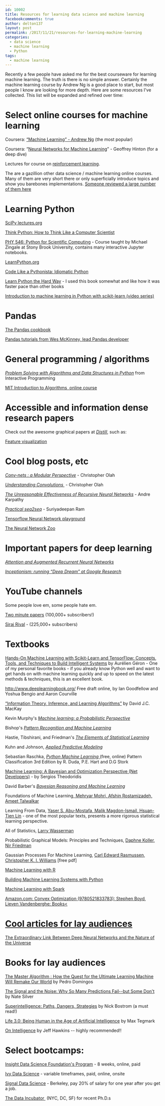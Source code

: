 ```yaml
---
id: 10002
title: Resources for learning data science and machine learning
facebookcomments: true
author: delton137
layout: post
permalink: /2017/11/21/resources-for-learning-machine-learning
categories:
  - data science
  - machine learning
  - Python
tags:
  - machine learning
---
```


Recently a few people have asked me for the best courseware for learning machine learning. The truth is there is no simple answer. Certainly the machine learning course by Andrew Ng is a good place to start, but most people I know are looking for more depth. Here are some resources I've collected. This list will be expanded and refined over time:

# Select online courses for machine learning
Coursera: <a href="https://www.coursera.org/learn/machine-learning">“Machine Learning” - Andrew Ng</a> (the most popular)

Coursera: “<a href="https://www.coursera.org/learn/neural-networks">Neural Networks for Machine Learning</a>” - Geoffrey Hinton (for a deep dive)

Lectures for course on [reinforcement learning](https://drive.google.com/drive/folders/0B-WvrETGtkesN29sV1g3aXZ1Z0U).

The are a gazillion other data science / machine learning online courses. Many of them are very short there or only superficially introduce topics and show you barebones implementations. [Someone reviewed a large number of them here](http://www.skilledup.com/articles/list-data-science-bootcamps)

# Learning Python
[SciPy lectures.org](http://www.scipy-lectures.org/)

[Think Python: How to Think Like a Computer Scientist]([http://greenteapress.com/thinkpython2/html/index.html])

[PHY 546: Python for Scientific Computing](http://bender.astro.sunysb.edu/classes/python-science/) - Course taught by Michael Zingale at Stony Brook University, contains many interactive Jupyter notebooks.

[LearnPython.org](https://www.learnpython.org/)

[Code Like a Pythonista: Idiomatic Python](http://python.net/~goodger/projects/pycon/2007/idiomatic/handout.html)

[Learn Python the Hard Way](https://learnpythonthehardway.org/) - I used this book somewhat and like how it was faster pace than other books

[Introduction to machine learning in Python with scikit-learn (video series)](http://www.dataschool.io/machine-learning-with-scikit-learn/)

# Pandas
<a href="http://pandas.pydata.org/pandas-docs/stable/cookbook.html">The Pandas cookbook</a>

<a href="http://pandas.pydata.org/pandas-docs/stable/cookbook.html">Pandas tutorials from Wes McKinney, lead Pandas developer</a>

# General programming / algorithms
<a href="http://interactivepython.org/runestone/static/pythonds/index.html"><em>Problem Solving with Algorithms and Data Structures in Python</em></a> from Interactive Programming

<a href="http://ocw.mit.edu/courses/electrical-engineering-and-computer-science/6-046j-introduction-to-algorithms-sma-5503-fall-2005/video-lectures/">MIT Introduction to Algorithms  online course<a/>

# Accessible and information dense research papers
Check out the awesome graphical papers at [*Distill*](https://distill.pub/), such as:

[Feature visualization](https://distill.pub/2017/feature-visualization/)

# Cool blog posts, etc
<a href="http://colah.github.io/posts/2014-07-Conv-Nets-Modular/">*Conv-nets : a Modular Perspective*</a>  - Christopher Olah

<a href="http://colah.github.io/posts/2014-07-Understanding-Convolutions/"><em>Understanding Convolutions </em></a> - Christopher Olah

<em><a href="http://karpathy.github.io/2015/05/21/rnn-effectiveness/">The Unreasonable Effectiveness of Recursive Neural Networks</a></em> - Andre Karpathy

<a href="http://suriyadeepan.github.io/2016-12-31-practical-seq2seq/"><em>Practical seq2seq</em></a> - Suriyadeepan Ram

[Tensorflow Neural Network playground](http://playground.tensorflow.org)

[The Neural Network Zoo](http://www.asimovinstitute.org/neural-network-zoo/)

# Important papers for deep learning
<a href="https://distill.pub/2016/augmented-rnns/"><em>Attention and Augmented Recurrent Neural Networks</em></a>

<em><a href="https://research.googleblog.com/2015/06/inceptionism-going-deeper-into-neural.html">Inceptionism: running “Deep Dream” at Google Research </a></em>

# YouTube channels
Some people love em, some people hate em.

[Two minute papers](https://www.youtube.com/user/keeroyz) (100,000+ subscribers!)

[Siraj Rival](https://www.youtube.com/channel/UCWN3xxRkmTPmbKwht9FuE5A) - (225,000+ subscribers)

# Textbooks
[Hands-On Machine Learning with Scikit-Learn and TensorFlow: Concepts, Tools, and Techniques to Build Intelligent Systems](https://www.amazon.com/Hands-Machine-Learning-Scikit-Learn-TensorFlow/dp/1491962291/) by Aurélien Géron  - One of my personal favorite books - if you already know Python well and want to get hands on with machine learning quickly and up to speed on the latest methods & techniques, this is an excellent book.

<a href="http://www.deeplearningbook.org/">http://www.deeplearningbook.org/</a>  Free draft online, by Ian Goodfellow and Yoshua Bengio and Aaron Courville

<a href="http://www.inference.phy.cam.ac.uk/itila/p0.html">“Information Theory, Inference, and Learning Algorithms”</a> by David J.C. MacKay

Kevin Murphy's <a href="http://www.cs.ubc.ca/~murphyk/MLbook/"><em>Machine learning: a Probabilistic Perspective</em></a>

Bishop's <a href="http://research.microsoft.com/en-us/um/people/cmbishop/prml/"><em>Pattern Recognition and Machine Learning</em></a>

Hastie, Tibshirani, and Friedman's <a href="http://statweb.stanford.edu/~tibs/ElemStatLearn/"><em>The Elements of Statistical Learning</em></a>

Kuhn and Johnson, <a href="http://appliedpredictivemodeling.com/"><em>Applied Predictive Modeling</em></a>

Sebastian Raschka, <a href="https://github.com/rasbt/python-machine-learning-book"><em>Python Machine Learning </em></a>(free, online)
Pattern Classification 3rd Edition by R. Duda, P.E. Hart and D.G Stork

[Machine Learning: A Bayesian and Optimization Perspective (Net Developers)](https://www.amazon.com/Machine-Learning-Optimization-Perspective-Developers/dp/0128015225)  - by Sergios Theodoridis

David Barber's <a href="http://web4.cs.ucl.ac.uk/staff/D.Barber/pmwiki/pmwiki.php?n=Brml.HomePage"><em>Bayesian Reasoning and Machine Learning</em></a>

Foundations of Machine Learning,<a href="http://www.amazon.com/dp/026201825X"> Mehryar Mohri, Afshin Rostamizadeh, Ameet Talwalkar</a>

Learning From Data, <a href="http://www.amazon.com/gp/product/1600490069">Yaser S. Abu-Mostafa, Malik Magdon-Ismail, Hsuan-Tien Lin</a> - one of the most popular texts, presents a more rigorous statistical learning perspective.

All of Statistics, <a href="http://www.amazon.com/All-Statistics-Statistical-Inference-Springer/dp/0387402721">Larry Wasserman</a>

Probabilistic Graphical Models: Principles and Techniques, <a href="http://www.amazon.com/Probabilistic-Graphical-Models-Principles-Computation/dp/0262013193">Daphne Koller, Nir Friedman</a>

Gaussian Processes For Machine Learning, <a href="http://www.amazon.com/Gaussian-Processes-Learning-Adaptive-Computation/dp/026218253X">Carl Edward Rasmussen, Christopher K. I. Williams</a> [free pdf]

<a href="http://bit.ly/16bxAum">Machine Learning with R</a>

<a href="http://bit.ly/1vHzOWS">Building Machine Learning Systems with Python</a>

<a href="http://bit.ly/1GnnQdE">Machine Learning with Spark</a>

<a href="http://amzn.to/2hhrJgh">Amazon.com: Convex Optimization (9780521833783): Stephen Boyd, Lieven Vandenberghe: Books<

# Cool articles for lay audiences
[The Extraordinary Link Between Deep Neural Networks and the Nature of the Universe](https://www.technologyreview.com/s/602344/the-extraordinary-link-between-deep-neural-networks-and-the-nature-of-the-universe/)

# Books for lay audiences
[The Master Algorithm : How the Quest for the Ultimate Learning Machine Will Remake Our World](https://www.amazon.com/Master-Algorithm-Ultimate-Learning-Machine/dp/0465065708/ref=sr_1_1?s=books&ie=UTF8&qid=1470187436&sr=1-1&keywords=The+master+algorithm) by Pedro Domingos

[The Signal and the Noise: Why So Many Predictions Fail--but Some Don't](https://www.amazon.com/Signal-Noise-Many-Predictions-Fail-but/dp/0143125087]) by Nate Silver

[Superintelligence: Paths, Dangers, Strategies](https://www.amazon.com/Superintelligence-Dangers-Strategies-Nick-Bostrom/dp/1501227742) by Nick Bostrom (a must read!)

[Life 3.0: Being Human in the Age of Artificial Intelligence](https://www.amazon.com/Life-3-0-Being-Artificial-Intelligence/dp/1101946598/ref=pd_lpo_sbs_14_t_0?_encoding=UTF8&psc=1&refRID=WET67SS3VH7X000BVQAM) by Max Tegmark

[On Intelligence](https://www.amazon.com/Intelligence-Understanding-Creation-Intelligent-Machines/dp/0805078533) by Jeff Hawkins -- highly recommended!!

# Select bootcamps:  
<a href="https://www.thedataincubator.com/foundations.html">Insight Data Science Foundation's Program</a> - 8 weeks, online, paid

<a href="http://ivydatascience.com/platform/">Ivy Data Science</a> - variable timeframes, paid, online, onsite

<a href="http://signaldatascience.com/">Signal Data Science</a> - Berkeley, pay 20% of salary for one year after you get a job.

<a href="https://www.thedataincubator.com/">The Data Incubator </a> (NYC, DC, SF) for recent Ph.D.s
